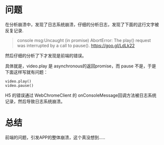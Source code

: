 # 问题
在分析崩溃中，发现了日志系统崩溃，仔细的分析日志，发现了下面的这行文字被反复记录.

> console msg:Uncaught (in promise) AbortError: The play() request was interrupted by a call to pause(). https://goo.gl/LdLk22


然后仔细的分析了下才发现是前端的错误。

具体就是，video.play 是 asynchronous的返回promise，而 pause 不是，于是下面这样写就有问题：

```
video.play()
video.pause()
```

H5 的错误通过 WebChromeClient  的 onConsoleMessage回调方法被日志系统记录，然后导致日志系统崩溃。


# 总结

前端的问题，引发APP的整体崩溃，这个真没想到.....
